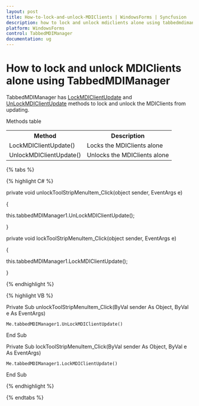 ```yaml
---
layout: post
title: How-to-lock-and-unlock-MDIClients | WindowsForms | Syncfusion
description: how to lock and unlock mdiclients alone using tabbedmdimanager
platform: WindowsForms
control: TabbedMDIManager
documentation: ug
---
```


# How to lock and unlock MDIClients alone using TabbedMDIManager

TabbedMDIManager has [LockMDIClientUpdate](https://help.syncfusion.com/cr/windowsforms/Syncfusion.Tools.Windows~Syncfusion.Windows.Forms.Tools.TabbedMDIManager~LockMDIClientUpdate.html) and [UnLockMDIClientUpdate](https://help.syncfusion.com/cr/windowsforms/Syncfusion.Tools.Windows~Syncfusion.Windows.Forms.Tools.TabbedMDIManager~UnLockMDIClientUpdate.html) methods to lock and unlock the MDIClients from updating.

Methods table

<table>
<tr>
<th>
Method</th><th>
Description</th></tr>
<tr>
<td>
LockMDIClientUpdate()</td><td>
Locks the MDIClients alone</td></tr>
<tr>
<td>
UnlockMDIClientUpdate()</td><td>
Unlocks the MDIClients alone</td></tr>
</table>

{% tabs %}

{% highlight C# %}



private void unlockToolStripMenuItem_Click(object sender, EventArgs e)

{

   this.tabbedMDIManager1.UnLockMDIClientUpdate();

}



private void lockToolStripMenuItem_Click(object sender, EventArgs e)

{

   this.tabbedMDIManager1.LockMDIClientUpdate();

}

{% endhighlight %}

{% highlight VB %}



Private Sub unlockToolStripMenuItem_Click(ByVal sender As Object, ByVal e As EventArgs)



    Me.tabbedMDIManager1.UnLockMDIClientUpdate()

End Sub



Private Sub lockToolStripMenuItem_Click(ByVal sender As Object, ByVal e As EventArgs)

    Me.tabbedMDIManager1.LockMDIClientUpdate()

End Sub

{% endhighlight %}

{% endtabs %}